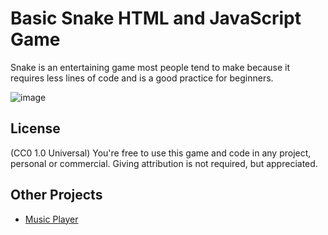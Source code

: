 # Basic Snake HTML and JavaScript Game
Snake is an entertaining game most people tend to make because it requires less lines of code and is a good practice for beginners.

![image](https://user-images.githubusercontent.com/89779009/185734303-074083c4-e1f5-4b5e-ab15-183e512eaf92.png)

## License

(CC0 1.0 Universal) You're free to use this game and code in any project, personal or commercial. Giving attribution is not required, but appreciated.

## Other Projects

- [Music Player](https://github.com/saiyameh/music-player.git)

